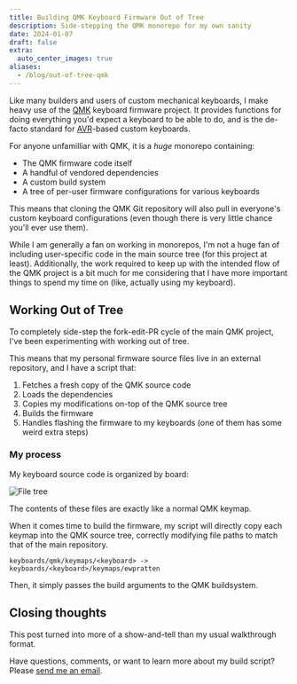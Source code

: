 ```yaml
---
title: Building QMK Keyboard Firmware Out of Tree
description: Side-stepping the QMK monorepo for my own sanity
date: 2024-01-07
draft: false
extra:
  auto_center_images: true
aliases:
  - /blog/out-of-tree-qmk
---
```


Like many builders and users of custom mechanical keyboards, I make heavy use of the [QMK](https://qmk.fm) keyboard firmware project. It provides functions for doing everything you'd expect a keyboard to be able to do, and is the de-facto standard for [AVR](https://en.wikipedia.org/wiki/AVR_microcontrollers)-based custom keyboards.

For anyone unfamilliar with QMK, it is a *huge* monorepo containing:

- The QMK firmware code itself
- A handful of vendored dependencies
- A custom build system
- A tree of per-user firmware configurations for various keyboards

This means that cloning the QMK Git repository will also pull in everyone's custom keyboard configurations (even though there is very little chance you'll ever use them).

While I am generally a fan on working in monorepos, I'm not a huge fan of including user-specific code in the main source tree (for this project at least). Additionally, the work required to keep up with the intended flow of the QMK project is a bit much for me considering that I have more important things to spend my time on (like, actually using my keyboard).

## Working Out of Tree

To completely side-step the fork-edit-PR cycle of the main QMK project, I've been experimenting with working out of tree.

This means that my personal firmware source files live in an external repository, and I have a script that:

1. Fetches a fresh copy of the QMK source code
2. Loads the dependencies
3. Copies my modifications on-top of the QMK source tree
4. Builds the firmware
5. Handles flashing the firmware to my keyboards (one of them has some weird extra steps)

### My process

My keyboard source code is organized by board:

![File tree](/images/posts/out-of-tree-qmk/file-tree.png)

The contents of these files are exactly like a normal QMK keymap.

When it comes time to build the firmware, my script will directly copy each keymap into the QMK source tree, correctly modifying file paths to match that of the main repository.

```text
keyboards/qmk/keymaps/<keyboard> -> keyboards/<keyboard>/keymaps/ewpratten
```

Then, it simply passes the build arguments to the QMK buildsystem.

## Closing thoughts

This post turned into more of a show-and-tell than my usual walkthrough format.

Have questions, comments, or want to learn more about my build script? Please [send me an email](/contact).